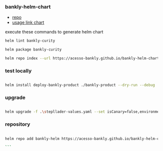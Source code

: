 ### bankly-helm-chart

- [repo](https://github.com/acesso-bankly/bankly-helm-chart)
- [usage link chart](https://acesso-bankly.github.io/bankly-helm-chart)

execute these commands to generate helm chart

```sh
helm lint bankly-curity

helm package bankly-curity

helm repo index --url https://acesso-bankly.github.io/bankly-helm-chart .

```

### test locally

```sh

helm install deploy-bankly-product ./bankly-product --dry-run --debug

```

### upgrade 

```sh

helm upgrade -f .\stepllader-values.yaml --set isCanary=false,environment="production" -i "namespace.service-name" bankly-helm/bankly-product --dry-run --debug

```

### repository 

````sh

helm repo add bankly-helm https://acesso-bankly.github.io/bankly-helm-chart

```